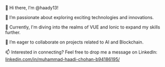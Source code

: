 👋 Hi there, I’m @haady13!

👀 I’m passionate about exploring exciting technologies and innovations.

🌱 Currently, I'm diving into the realms of VUE and Ionic to expand my skills further.

💼 I’m eager to collaborate on projects related to AI and Blockchain.

📫 Interested in connecting? Feel free to drop me a message on LinkedIn: [linkedin.com/in/muhammad-haadi-chohan-b94186195/](https://www.linkedin.com/in/muhammad-haadi-chohan-b94186195//)

<!---
haady13/haady13 is a ✨ special ✨ repository because its `README.md` (this file) appears on your GitHub profile.
You can click the Preview link to take a look at your changes.
--->
